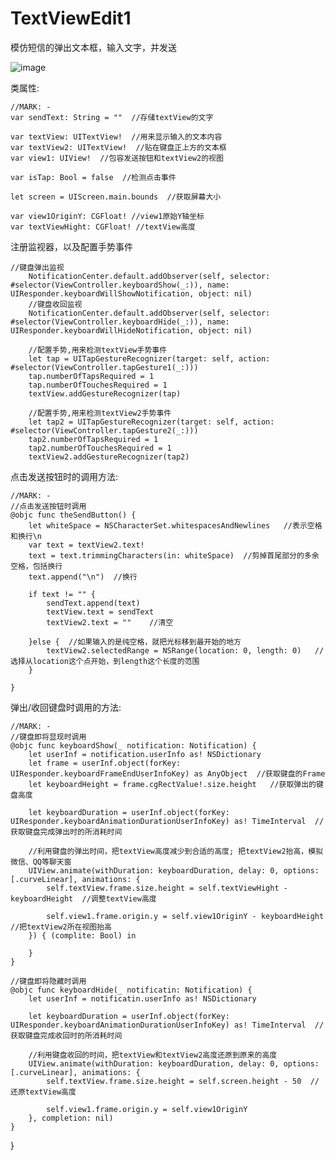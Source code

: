 # TextViewEdit1
模仿短信的弹出文本框，输入文字，并发送

![image](https://github.com/Kimsswift/TextViewEdit1/blob/master/TextViewEdit/t1.gif)

类属性:

    //MARK: -
    var sendText: String = ""  //存储textView的文字
    
    var textView: UITextView!  //用来显示输入的文本内容
    var textView2: UITextView!  //贴在键盘正上方的文本框
    var view1: UIView!  //包容发送按钮和textView2的视图
    
    var isTap: Bool = false  //检测点击事件
    
    let screen = UIScreen.main.bounds  //获取屏幕大小
    
    var view1OriginY: CGFloat! //view1原始Y轴坐标
    var textViewHight: CGFloat! //textView高度
    
    
 注册监视器，以及配置手势事件
 
    //键盘弹出监视
        NotificationCenter.default.addObserver(self, selector: #selector(ViewController.keyboardShow(_:)), name: UIResponder.keyboardWillShowNotification, object: nil)
        //键盘收回监视
        NotificationCenter.default.addObserver(self, selector: #selector(ViewController.keyboardHide(_:)), name: UIResponder.keyboardWillHideNotification, object: nil)
        
        //配置手势,用来检测textView手势事件
        let tap = UITapGestureRecognizer(target: self, action: #selector(ViewController.tapGesture1(_:)))
        tap.numberOfTapsRequired = 1
        tap.numberOfTouchesRequired = 1
        textView.addGestureRecognizer(tap)
        
        //配置手势,用来检测textView2手势事件
        let tap2 = UITapGestureRecognizer(target: self, action: #selector(ViewController.tapGesture2(_:)))
        tap2.numberOfTapsRequired = 1
        tap2.numberOfTouchesRequired = 1
        textView2.addGestureRecognizer(tap2)



点击发送按钮时的调用方法:

    //MARK: -
    //点击发送按钮时调用
    @objc func theSendButton() {
        let whiteSpace = NSCharacterSet.whitespacesAndNewlines   //表示空格和换行\n
        var text = textView2.text!
        text = text.trimmingCharacters(in: whiteSpace)  //剪掉首尾部分的多余空格，包括换行
        text.append("\n")  //换行
        
        if text != "" {
            sendText.append(text)
            textView.text = sendText
            textView2.text = ""    //清空
            
        }else {  //如果输入的是纯空格，就把光标移到最开始的地方
            textView2.selectedRange = NSRange(location: 0, length: 0)   //选择从location这个点开始，到length这个长度的范围
        }
        
    }
    
    
 弹出/收回键盘时调用的方法:
    
    //MARK: -
    //键盘即将显现时调用
    @objc func keyboardShow(_ notification: Notification) {
        let userInf = notification.userInfo as! NSDictionary
        let frame = userInf.object(forKey: UIResponder.keyboardFrameEndUserInfoKey) as AnyObject  //获取键盘的Frame
        let keyboardHeight = frame.cgRectValue!.size.height   //获取弹出的键盘高度
        
        let keyboardDuration = userInf.object(forKey: UIResponder.keyboardAnimationDurationUserInfoKey) as! TimeInterval  //获取键盘完成弹出时的所消耗时间
        
        //利用键盘的弹出时间，把textView高度减少到合适的高度; 把textView2抬高，模拟微信、QQ等聊天窗
        UIView.animate(withDuration: keyboardDuration, delay: 0, options: [.curveLinear], animations: {
            self.textView.frame.size.height = self.textViewHight - keyboardHeight  //调整textView高度
            
            self.view1.frame.origin.y = self.view1OriginY - keyboardHeight  //把textView2所在视图抬高
        }) { (complite: Bool) in
            
        }
    }
    
    //键盘即将隐藏时调用
    @objc func keyboardHide(_ notificatin: Notification) {
        let userInf = notificatin.userInfo as! NSDictionary
        
        let keyboardDuration = userInf.object(forKey: UIResponder.keyboardAnimationDurationUserInfoKey) as! TimeInterval  //获取键盘完成收回时的所消耗时间
        
        //利用键盘收回的时间，把textView和textView2高度还原到原来的高度
        UIView.animate(withDuration: keyboardDuration, delay: 0, options: [.curveLinear], animations: {
            self.textView.frame.size.height = self.screen.height - 50  //还原textView高度
            
            self.view1.frame.origin.y = self.view1OriginY
        }, completion: nil)
    }
}
